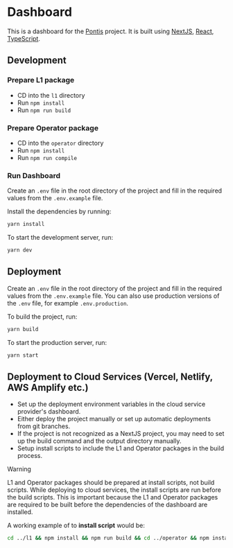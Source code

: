# Dashboard

This is a dashboard for the [Pontis](https://github.com/Bitcoin-Wildlife-Sanctuary/pontis) project.
It is built using [NextJS](https://nextjs.org/), [React](https://react.dev/), [TypeScript](https://www.typescriptlang.org/).

## Development

### Prepare L1 package

- CD into the `l1` directory
- Run `npm install`
- Run `npm run build`

### Prepare Operator package

- CD into the `operator` directory
- Run `npm install`
- Run `npm run compile`

### Run Dashboard

Create an `.env` file in the root directory of the project and fill in the required values from the `.env.example` file.

Install the dependencies by running:

```bash
yarn install
```

To start the development server, run:

```bash
yarn dev
```

## Deployment

Create an `.env` file in the root directory of the project and fill in the required values from the `.env.example` file.
You can also use production versions of the `.env` file, for example `.env.production`.

To build the project, run:

```bash
yarn build
```

To start the production server, run:

```bash
yarn start
```

## Deployment to Cloud Services (Vercel, Netlify, AWS Amplify etc.)

- Set up the deployment environment variables in the cloud service provider's dashboard.
- Either deploy the project manually or set up automatic deployments from git branches.
- If the project is not recognized as a NextJS project, you may need to set up the build command and the output directory manually.
- Setup install scripts to include the L1 and Operator packages in the build process.

> [!WARNING]  
> L1 and Operator packages should be prepared at install scripts, not build scripts. While deploying to cloud services, the install scripts are run before the build scripts. This is important because the L1 and Operator packages are required to be built before the dependencies of the dashboard are installed.

A working example of to **install script** would be:

```bash
cd ../l1 && npm install && npm run build && cd ../operator && npm install && npm run compile && cd ../dashboard && yarn install
```